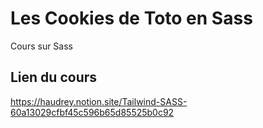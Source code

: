 # Les Cookies de Toto en Sass
Cours sur Sass

## Lien du cours

https://haudrey.notion.site/Tailwind-SASS-60a13029cfbf45c596b65d85525b0c92